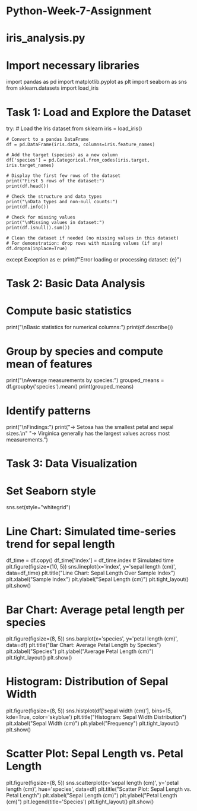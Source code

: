 # Python-Week-7-Assignment

# iris_analysis.py

# Import necessary libraries
import pandas as pd
import matplotlib.pyplot as plt
import seaborn as sns
from sklearn.datasets import load_iris

# Task 1: Load and Explore the Dataset

try:
    # Load the Iris dataset from sklearn
    iris = load_iris()

    # Convert to a pandas DataFrame
    df = pd.DataFrame(iris.data, columns=iris.feature_names)
    
    # Add the target (species) as a new column
    df['species'] = pd.Categorical.from_codes(iris.target, iris.target_names)

    # Display the first few rows of the dataset
    print("First 5 rows of the dataset:")
    print(df.head())

    # Check the structure and data types
    print("\nData types and non-null counts:")
    print(df.info())

    # Check for missing values
    print("\nMissing values in dataset:")
    print(df.isnull().sum())

    # Clean the dataset if needed (no missing values in this dataset)
    # For demonstration: drop rows with missing values (if any)
    df.dropna(inplace=True)

except Exception as e:
    print(f"Error loading or processing dataset: {e}")

# Task 2: Basic Data Analysis

# Compute basic statistics
print("\nBasic statistics for numerical columns:")
print(df.describe())

# Group by species and compute mean of features
print("\nAverage measurements by species:")
grouped_means = df.groupby('species').mean()
print(grouped_means)

# Identify patterns
print("\nFindings:")
print("-> Setosa has the smallest petal and sepal sizes.\n"
      "-> Virginica generally has the largest values across most measurements.")

# Task 3: Data Visualization

# Set Seaborn style
sns.set(style="whitegrid")

# Line Chart: Simulated time-series trend for sepal length
df_time = df.copy()
df_time['index'] = df_time.index  # Simulated time
plt.figure(figsize=(10, 5))
sns.lineplot(x='index', y='sepal length (cm)', data=df_time)
plt.title("Line Chart: Sepal Length Over Sample Index")
plt.xlabel("Sample Index")
plt.ylabel("Sepal Length (cm)")
plt.tight_layout()
plt.show()

# Bar Chart: Average petal length per species
plt.figure(figsize=(8, 5))
sns.barplot(x='species', y='petal length (cm)', data=df)
plt.title("Bar Chart: Average Petal Length by Species")
plt.xlabel("Species")
plt.ylabel("Average Petal Length (cm)")
plt.tight_layout()
plt.show()

# Histogram: Distribution of Sepal Width
plt.figure(figsize=(8, 5))
sns.histplot(df['sepal width (cm)'], bins=15, kde=True, color='skyblue')
plt.title("Histogram: Sepal Width Distribution")
plt.xlabel("Sepal Width (cm)")
plt.ylabel("Frequency")
plt.tight_layout()
plt.show()

# Scatter Plot: Sepal Length vs. Petal Length
plt.figure(figsize=(8, 5))
sns.scatterplot(x='sepal length (cm)', y='petal length (cm)', hue='species', data=df)
plt.title("Scatter Plot: Sepal Length vs. Petal Length")
plt.xlabel("Sepal Length (cm)")
plt.ylabel("Petal Length (cm)")
plt.legend(title='Species')
plt.tight_layout()
plt.show()
